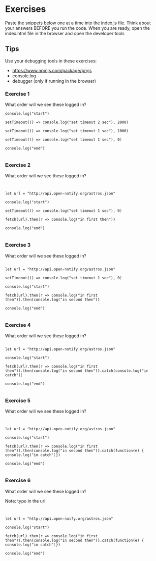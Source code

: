 # Exercises

Paste the snippets below one at a time into the index.js file. Think about your answers BEFORE you run the code. When you are ready, open the index.html file in the browser and open the developer tools

## Tips

Use your debugging tools in these exercises:
- https://www.npmjs.com/package/pryjs
- console.log
- debugger (only if running in the browser)


### Exercise 1

What order will we see these logged in?

```
console.log("start")

setTimeout(() => console.log("set timeout 2 sec"), 2000)

setTimeout(() => console.log("set timeout 1 sec"), 1000)

setTimeout(() => console.log("set timeout 1 sec"), 0)

console.log("end")


````


### Exercise 2

What order will we see these logged in?


```


let url = "http://api.open-notify.org/astros.json"

console.log("start")

setTimeout(() => console.log("set timeout 1 sec"), 0)

fetch(url).then(r => console.log("in first then"))

console.log("end")


```



### Exercise 3

What order will we see these logged in?


```

let url = "http://api.open-notify.org/astros.json"

setTimeout(() => console.log("set timeout 1 sec"), 0)

console.log("start")

fetch(url).then(r => console.log("in first then")).then(console.log("in second then"))

console.log("end")


```


### Exercise 4

What order will we see these logged in?


```

let url = "http://api.open-notify.org/astros.json"

console.log("start")

fetch(url).then(r => console.log("in first then")).then(console.log("in second then")).catch(console.log("in catch"))

console.log("end")


```


### Exercise 5

What order will we see these logged in?


```


let url = "http://api.open-notify.org/astros.json"

console.log("start")

fetch(url).then(r => console.log("in first then")).then(console.log("in second then")).catch(function(e) { console.log("in catch")})

console.log("end")


```



### Exercise 6

What order will we see these logged in?

Note: typo in the url
```


let url = "http://api.open-noify.org/astros.json"

console.log("start")

fetch(url).then(r => console.log("in first then")).then(console.log("in second then")).catch(function(e) { console.log("in catch")})

console.log("end")


```
